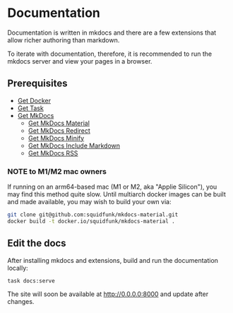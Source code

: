 # Documentation

Documentation is written in mkdocs and there are a few extensions that allow richer
authoring than markdown.

To iterate with documentation, therefore, it is recommended to run the mkdocs server and view your pages in a browser.

## Prerequisites

- [Get Docker](https://docs.docker.com/get-docker/)
- [Get Task](https://taskfile.dev/installation/)
- [Get MkDocs](https://www.mkdocs.org/user-guide/installation/)
  - [Get MkDocs Material](https://squidfunk.github.io/mkdocs-material/getting-started/#installation)
  - [Get MkDocs Redirect](https://github.com/mkdocs/mkdocs-redirects#installing)
  - [Get MkDocs Minify](https://github.com/byrnereese/mkdocs-minify-plugin#setup)
  - [Get MkDocs Include Markdown](https://github.com/mondeja/mkdocs-include-markdown-plugin#installation)
  - [Get MkDocs RSS](https://github.com/guts/mkdocs-rss-plugin#installation)

### NOTE to M1/M2 mac owners

If running on an arm64-based mac (M1 or M2, aka "Applie Silicon"), you may find this method quite slow. Until
multiarch docker images can be built and made available, you may wish to build your own via:

```bash
git clone git@github.com:squidfunk/mkdocs-material.git
docker build -t docker.io/squidfunk/mkdocs-material .
```

## Edit the docs

After installing mkdocs and extensions, build and run the documentation locally:

```sh
task docs:serve
```

The site will soon be available at http://0.0.0.0:8000 and update after changes.

